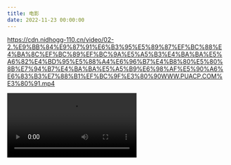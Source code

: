 ```yaml
---
title: 电影
date: 2022-11-23 00:00:00
---
```


https://cdn.nidhogg-110.cn/video/02-2.%E9%BB%84%E9%87%91%E6%B3%95%E5%89%87%EF%BC%88%E4%BA%8C%EF%BC%89%EF%BC%9A%E5%A5%B3%E4%BA%BA%E5%A6%82%E4%BD%95%E5%88%A4%E6%96%B7%E4%B8%80%E5%80%8B%E7%94%B7%E4%BA%BA%E5%A5%B9%E6%98%AF%E5%90%A6%E6%83%B3%E7%88%B1%EF%BC%9F%E3%80%90WWW.PUACP.COM%E3%80%91.mp4

<video src="https://cdn.nidhogg-110.cn/video/02-2.%E9%BB%84%E9%87%91%E6%B3%95%E5%89%87%EF%BC%88%E4%BA%8C%EF%BC%89%EF%BC%9A%E5%A5%B3%E4%BA%BA%E5%A6%82%E4%BD%95%E5%88%A4%E6%96%B7%E4%B8%80%E5%80%8B%E7%94%B7%E4%BA%BA%E5%A5%B9%E6%98%AF%E5%90%A6%E6%83%B3%E7%88%B1%EF%BC%9F%E3%80%90WWW.PUACP.COM%E3%80%91.mp4" controls>
  Your browser does not support the video tag.
</video>
